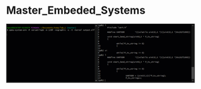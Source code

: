 # Master_Embeded_Systems
![alt text](https://github.com/A-Hanie/Master_Embeded_Systems/blob/main/02-Unit_3_Embedded_C/03-Lesson3/media/DebugZelda.gif?raw=true)
